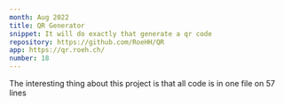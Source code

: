 ```yaml
---
month: Aug 2022
title: QR Generator
snippet: It will do exactly that generate a qr code
repository: https://github.com/RoeHH/QR
app: https://qr.roeh.ch/
number: 18
---
```

The interesting thing about this project is that all code is in one file on 57 lines
